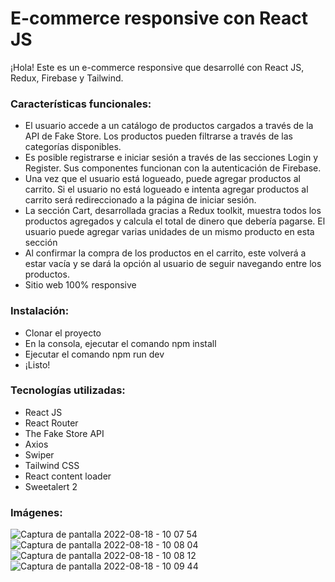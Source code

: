 # E-commerce responsive con React JS

¡Hola! Este es un e-commerce responsive que desarrollé con React JS, Redux, Firebase y Tailwind.

### Características funcionales:
- El usuario accede a un catálogo de productos cargados a través de la API de Fake Store. Los productos pueden filtrarse a través de las categorías disponibles.
- Es posible registrarse e iniciar sesión a través de las secciones Login y Register. Sus componentes funcionan con la autenticación de Firebase.
- Una vez que el usuario está logueado, puede agregar productos al carrito. Si el usuario no está logueado e intenta agregar productos al carrito será redireccionado a la página de iniciar sesión.
- La sección Cart, desarrollada gracias a Redux toolkit, muestra todos los productos agregados y calcula el total de dinero que debería pagarse. El usuario puede agregar varias unidades de un mismo producto en esta sección
- Al confirmar la compra de los productos en el carrito, este volverá a estar vacía y se dará la opción al usuario de seguir navegando entre los productos.
- Sitio web 100% responsive

### Instalación:
- Clonar el proyecto
- En la consola, ejecutar el comando npm install
- Ejecutar el comando npm run dev
- ¡Listo!

### Tecnologías utilizadas:
- React JS
- React Router
- The Fake Store API
- Axios
- Swiper
- Tailwind CSS
- React content loader
- Sweetalert 2

### Imágenes:
![Captura de pantalla 2022-08-18 - 10 07 54](https://user-images.githubusercontent.com/70725223/185403029-6f85932a-9b95-49e2-ac5f-bc4b1eec9990.png)
![Captura de pantalla 2022-08-18 - 10 08 04](https://user-images.githubusercontent.com/70725223/185403037-a4d5ad74-ee02-4fbe-bc1b-c5e3699e7e68.png)
![Captura de pantalla 2022-08-18 - 10 08 12](https://user-images.githubusercontent.com/70725223/185403042-80f1e9ee-e8f4-44e0-887e-7d41d5b8c9da.png)
![Captura de pantalla 2022-08-18 - 10 09 44](https://user-images.githubusercontent.com/70725223/185403062-74809797-1b07-4770-8c25-b4b35c9aadb3.png)

